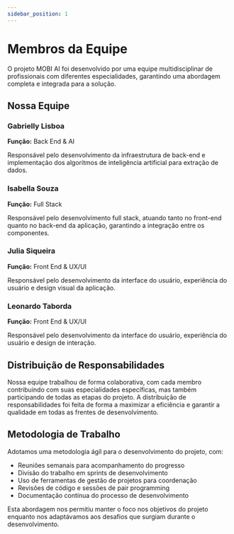 ```yaml
---
sidebar_position: 1
---
```


# Membros da Equipe

O projeto MOBI AI foi desenvolvido por uma equipe multidisciplinar de profissionais com diferentes especialidades, garantindo uma abordagem completa e integrada para a solução.

## Nossa Equipe

<div className="row">
  <div className="col col--6">
    <div className="card margin-bottom--lg">
      <div className="card__header">
        <h3>Gabrielly Lisboa</h3>
      </div>
      <div className="card__body">
        <p><strong>Função:</strong> Back End & AI</p>
        <p>Responsável pelo desenvolvimento da infraestrutura de back-end e implementação dos algoritmos de inteligência artificial para extração de dados.</p>
      </div>
    </div>
  </div>
  <div className="col col--6">
    <div className="card margin-bottom--lg">
      <div className="card__header">
        <h3>Isabella Souza</h3>
      </div>
      <div className="card__body">
        <p><strong>Função:</strong> Full Stack</p>
        <p>Responsável pelo desenvolvimento full stack, atuando tanto no front-end quanto no back-end da aplicação, garantindo a integração entre os componentes.</p>
      </div>
    </div>
  </div>
</div>

<div className="row">
  <div className="col col--6">
    <div className="card margin-bottom--lg">
      <div className="card__header">
        <h3>Julia Siqueira</h3>
      </div>
      <div className="card__body">
        <p><strong>Função:</strong> Front End & UX/UI</p>
        <p>Responsável pelo desenvolvimento da interface do usuário, experiência do usuário e design visual da aplicação.</p>
      </div>
    </div>
  </div>
  <div className="col col--6">
    <div className="card margin-bottom--lg">
      <div className="card__header">
        <h3>Leonardo Taborda</h3>
      </div>
      <div className="card__body">
        <p><strong>Função:</strong> Front End & UX/UI</p>
        <p>Responsável pelo desenvolvimento da interface do usuário, experiência do usuário e design de interação.</p>
      </div>
    </div>
  </div>
</div>

## Distribuição de Responsabilidades

Nossa equipe trabalhou de forma colaborativa, com cada membro contribuindo com suas especialidades específicas, mas também participando de todas as etapas do projeto. A distribuição de responsabilidades foi feita de forma a maximizar a eficiência e garantir a qualidade em todas as frentes de desenvolvimento.

## Metodologia de Trabalho

Adotamos uma metodologia ágil para o desenvolvimento do projeto, com:

- Reuniões semanais para acompanhamento do progresso
- Divisão do trabalho em sprints de desenvolvimento
- Uso de ferramentas de gestão de projetos para coordenação
- Revisões de código e sessões de pair programming
- Documentação contínua do processo de desenvolvimento

Esta abordagem nos permitiu manter o foco nos objetivos do projeto enquanto nos adaptávamos aos desafios que surgiam durante o desenvolvimento.